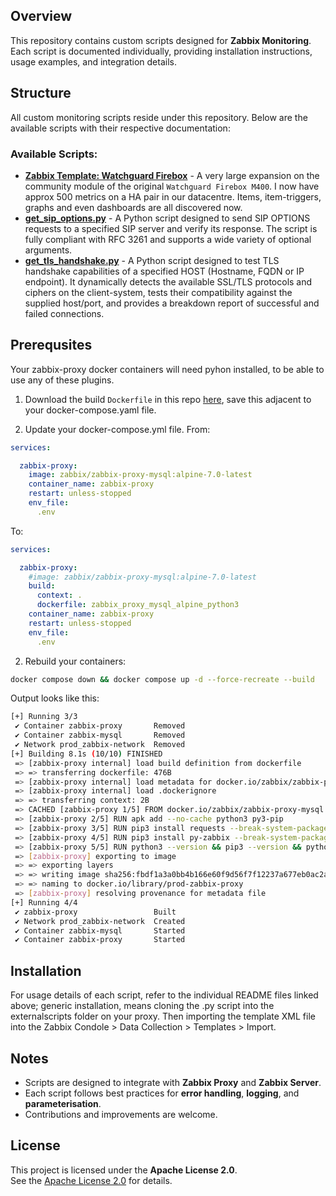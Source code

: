 ## Overview
This repository contains custom scripts designed for **Zabbix Monitoring**. Each script is documented individually, providing installation instructions, usage examples, and integration details.

## Structure
All custom monitoring scripts reside under this repository. Below are the available scripts with their respective documentation:

### Available Scripts:
- **[Zabbix Template: Watchguard Firebox](README-Template_Watchguard_Firebox.md)** - A very large expansion on the community module of the original `Watchguard Firebox M400`. I now have approx 500 metrics on a HA pair in our datacentre. Items, item-triggers, graphs and even dashboards are all discovered now.
- **[get_sip_options.py](README-SIP-Options.md)** - A Python script designed to send SIP OPTIONS requests to a specified SIP server and verify its response. The script is fully compliant with RFC 3261 and supports a wide variety of optional arguments.
- **[get_tls_handshake.py](README-TLS-Handshake.md)** - A Python script designed to test TLS handshake capabilities of a specified HOST (Hostname, FQDN or IP endpoint). It dynamically detects the available SSL/TLS protocols and ciphers on the client-system, tests their compatibility against the supplied host/port, and provides a breakdown report of successful and failed connections.


## Prerequsites
Your zabbix-proxy docker containers will need pyhon installed, to be able to use any of these plugins.

1. Download the build `Dockerfile` in this repo [here](./dockerfile/zabbix_proxy_mysql_alpine_python3), save this adjacent to your docker-compose.yaml file.

2. Update your docker-compose.yml file.
From:
```yaml
services:

  zabbix-proxy:
    image: zabbix/zabbix-proxy-mysql:alpine-7.0-latest
    container_name: zabbix-proxy
    restart: unless-stopped
    env_file:
      .env
```

To:
```yaml
services:

  zabbix-proxy:
    #image: zabbix/zabbix-proxy-mysql:alpine-7.0-latest
    build:
      context: .
      dockerfile: zabbix_proxy_mysql_alpine_python3
    container_name: zabbix-proxy
    restart: unless-stopped
    env_file:
      .env
```
    
2. Rebuild your containers:
```bash
docker compose down && docker compose up -d --force-recreate --build
```
Output looks like this:
```bash
[+] Running 3/3
 ✔ Container zabbix-proxy       Removed                                                            2.5s 
 ✔ Container zabbix-mysql       Removed                                                            2.2s 
 ✔ Network prod_zabbix-network  Removed                                                            0.3s 
[+] Building 8.1s (10/10) FINISHED                                                       docker:default
 => [zabbix-proxy internal] load build definition from dockerfile                                  0.0s
 => => transferring dockerfile: 476B                                                               0.0s
 => [zabbix-proxy internal] load metadata for docker.io/zabbix/zabbix-proxy-mysql:alpine-7.0-late  0.0s
 => [zabbix-proxy internal] load .dockerignore                                                     0.0s
 => => transferring context: 2B                                                                    0.0s
 => CACHED [zabbix-proxy 1/5] FROM docker.io/zabbix/zabbix-proxy-mysql:alpine-7.0-latest           0.0s
 => [zabbix-proxy 2/5] RUN apk add --no-cache python3 py3-pip                                      2.5s
 => [zabbix-proxy 3/5] RUN pip3 install requests --break-system-packages                           2.8s 
 => [zabbix-proxy 4/5] RUN pip3 install py-zabbix --break-system-packages                          1.1s 
 => [zabbix-proxy 5/5] RUN python3 --version && pip3 --version && python3 -m pip show requests     1.0s 
 => [zabbix-proxy] exporting to image                                                              0.5s 
 => => exporting layers                                                                            0.5s 
 => => writing image sha256:fbdf1a3a0bb4b166e60f9d56f7f12237a677eb0ac2a0eaef72bb4c9548d772a1       0.0s 
 => => naming to docker.io/library/prod-zabbix-proxy                                               0.0s 
 => [zabbix-proxy] resolving provenance for metadata file                                          0.0s
[+] Running 4/4
 ✔ zabbix-proxy                 Built                                                              0.0s 
 ✔ Network prod_zabbix-network  Created                                                            0.1s 
 ✔ Container zabbix-mysql       Started                                                            0.4s 
 ✔ Container zabbix-proxy       Started                                                            0.6s 
```

## Installation
For usage details of each script, refer to the individual README files linked above; generic installation, means cloning the .py script into the externalscripts folder on your proxy. Then importing the template XML file into the Zabbix Condole > Data Collection > Templates > Import.

## Notes
- Scripts are designed to integrate with **Zabbix Proxy** and **Zabbix Server**.
- Each script follows best practices for **error handling**, **logging**, and **parameterisation**.
- Contributions and improvements are welcome.

## License
This project is licensed under the **Apache License 2.0**.  
See the [Apache License 2.0](https://www.apache.org/licenses/LICENSE-2.0) for details.